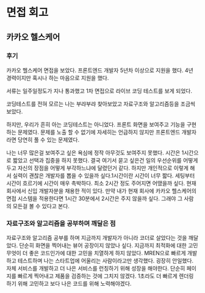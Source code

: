 # 면접 회고

## 카카오 헬스케어

### 후기

카카오 헬스케어 면접을 보았다. 프론트엔드 개발자 5년차 이상으로 지원을 했다. 4년 경력이지만 혹시나 하는 마음으로 지원을 했다.

서류는 일주일정도가 지나 통과했고 1차 면접으로 라이브 코딩 테스트를 보게 되었다.

코딩테스트를 전혀 모르는 나는 부랴부랴 찾아보았고 자료구조와 알고리즘등을 조금씩 보았다.

하지만, 우리가 흔히 아는 코딩테스트는 아니었다. 프론트 화면을 보여주고 기능을 구현하는 문제였다. 문제를 노출 할 수 없기에 자세히는 언급하지 않지만 프론트엔드 개발자라면 당연히 풀 수 있는 문제였다.

나는 너무 많은걸 보여주고 싶은 욕심에 정작 아무것도 보여주지 못했다. 시간은 1시간으로 짧았고 선택과 집중을 하지 못했다. 결국 여기서 묻고 싶은건 일의 우선순위를 어떻게 두고 자신의 장점을 어떻게 부각하느냐에 달렸던거 같다. 하지만 개인적으로 이렇게 해서 실력이 괜찮은 개발자를 뽑을 수 있을까 싶다.1시간이란 시간이 너무 짧다. 세팅부터 시간이 흐르기에 시간이 매우 촉박하다. 최소 2시간 정도 주어지면 어땠을까 싶다. 현재 회사에서 신입 개발자분을 채용한 적이 있다. 만약 내가 현재 회사에 카카오 헬스케어의 면접 시스템을 적용한다면 1시간 30분에서 2시간은 주지 않을까 싶다. 그래야 그 사람의 모든걸 볼 수 있다고 본다.

### 자료구조와 알고리즘을 공부하며 깨달은 점

자료구조와 알고리즘 공부를 하며 지금까지 개발자가 아니라 코더로 살았다는 것을 깨달았다. 단순히 화면을 찍어내는 뷰어 공장이지 않았나 싶다. 지금까지 최적화에 대한 고민 무엇이 더 좋은 코드인가에 대한 고민을 치열하게 하지 않았다. MREN으로 빠르게 개발하고 테스트하며 나는 스타트업에 어울리는 사람이라고만 생각했다. 굉장히 안일했다. 자체 서비스를 개발하고 더 나은 서비스를 런칭하기 위해 성장을 해야한다. 단순히 페이지를 빠르게 찍어내고 제품을 검증하는 것에 그치지 않겠다. 1초라도 더 빠르게 렌더링 하기 위해 고민하고 보다 나은 코드를 위해 노력해야겠다.
